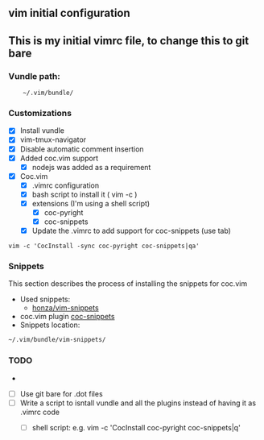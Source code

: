 ## vim initial configuration

## This is my initial vimrc file, to change this to git bare

### Vundle path:
```
	~/.vim/bundle/
```

### Customizations
- [x] Install vundle
- [x] vim-tmux-navigator
- [x] Disable automatic comment insertion
- [x] Added coc.vim support
	- [x] nodejs was added as a requirement
- [x] Coc.vim
	- [x] .vimrc configuration
	- [x] bash script to install it ( vim -c )
	- [x] extensions (I'm using a shell script)
		- [x] coc-pyright
		- [x] coc-snippets
	- [x] Update the .vimrc to add support for coc-snippets (use tab)
```viml
vim -c 'CocInstall -sync coc-pyright coc-snippets|qa'
```

### Snippets
This section describes the process of installing the snippets for coc.vim
- Used snippets: 
	- [honza/vim-snippets](https://github.com/honza/vim-snippets)
- coc.vim plugin [coc-snippets](https://github.com/neoclide/coc-snippets)
- Snippets location:
```bash
~/.vim/bundle/vim-snippets/
```

 
### TODO
- 
- [ ] Use git bare for .dot files
- [ ] Write a script to isntall vundle and all the plugins instead of having it as .vimrc code
	- [ ] shell script: e.g. vim -c 'CocInstall coc-pyright coc-snippets|q'

